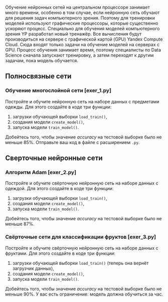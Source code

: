 Обучение нейронных сетей на центральном процессоре занимает много времени, особенно в том случае, если нейронную сеть обучают для решения задач компьютерного зрения. Поэтому для тренировки моделей используют графические процессоры, которые существенно ускоряют процесс. 
Специально для обучения моделей компьютерного зрения YP разработал новый тренажёр. Все вычисления будут производиться на сервере с графической картой (GPU) Yandex Compute Cloud.
Сюда входят только задачи на обучение моделей на серверах с GPU. Процесс обучения занимает время, поэтому специалисты по Data Science сначала запускают тренировку, а затем переходят к другим задачам, пока модель обучается. 

## Полносвязные сети

### Обучение многослойной сети [exer_1.py]

Постройте и обучите нейронную сеть на наборе данных с предметами одежды. Для этого создайте в коде три функции:

 1. загрузки обучающей выборки `load_train()`,
 2. создания модели `create_model()`,
 3. запуска модели `train_model()`.
 
Добейтесь того, чтобы значение *accuracy* на тестовой выборке было не меньше 85%.
Отправьте ваш код в файле с расширением `.py`.

## Сверточные нейронные сети 

### Алгоритм Adam [exer_2.py]

Постройте и обучите свёрточную нейронную сеть на наборе данных с одеждой. Для этого создайте в коде три функции:

 1. загрузки обучающей выборки `load_train()`,
 2. создания модели `create_model()`,
 3. запуска модели `train_model()`.
 
Добейтесь того, чтобы значение *accuracy* на тестовой выборке было не меньше 87%.

### Свёрточные сети для классификации фруктов [exer_3.py]

Постройте и обучите свёрточную нейронную сеть на наборе данных с фруктами. Для этого создайте в коде три функции:

 1. загрузки обучающей выборки `load_train()` (теперь она вернёт загрузчик данных),
 2. создания модели `create_model()`,
 3. запуска модели `train_model()`.
 
Добейтесь того, чтобы значение *accuracy* на тестовой выборке было не меньше 90%.
У вас есть ограничение: модель должна обучиться за час.